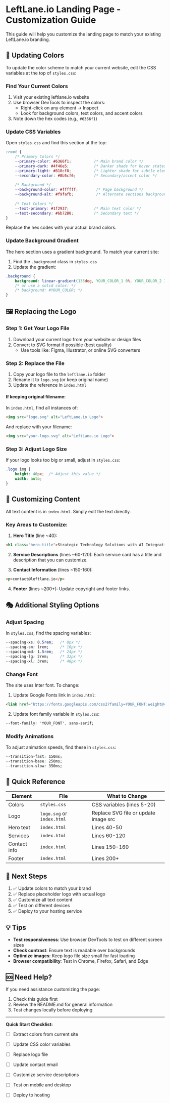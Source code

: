 # LeftLane.io Landing Page - Customization Guide

This guide will help you customize the landing page to match your existing LeftLane.io branding.

## 🎨 Updating Colors

To update the color scheme to match your current website, edit the CSS variables at the top of `styles.css`:

### Find Your Current Colors

1. Visit your existing leftlane.io website
2. Use browser DevTools to inspect the colors:
   - Right-click on any element → Inspect
   - Look for background colors, text colors, and accent colors
3. Note down the hex codes (e.g., `#6366f1`)

### Update CSS Variables

Open `styles.css` and find this section at the top:

```css
:root {
    /* Primary Colors */
    --primary-color: #6366f1;          /* Main brand color */
    --primary-dark: #4f46e5;           /* Darker shade for hover states */
    --primary-light: #818cf8;          /* Lighter shade for subtle elements */
    --secondary-color: #8b5cf6;        /* Secondary/accent color */
    
    /* Background */
    --background-color: #ffffff;        /* Page background */
    --background-alt: #f9fafb;          /* Alternate sections background */
    
    /* Text Colors */
    --text-primary: #1f2937;           /* Main text color */
    --text-secondary: #6b7280;         /* Secondary text */
}
```

Replace the hex codes with your actual brand colors.

### Update Background Gradient

The hero section uses a gradient background. To match your current site:

1. Find the `.background` class in `styles.css`
2. Update the gradient:

```css
.background {
    background: linear-gradient(135deg, YOUR_COLOR_1 0%, YOUR_COLOR_2 100%);
    /* or use a solid color: */
    /* background: #YOUR_COLOR; */
}
```

## 🖼️ Replacing the Logo

### Step 1: Get Your Logo File

1. Download your current logo from your website or design files
2. Convert to SVG format if possible (best quality)
   - Use tools like: Figma, Illustrator, or online SVG converters

### Step 2: Replace the File

1. Copy your logo file to the `leftlane.io` folder
2. Rename it to `logo.svg` (or keep original name)
3. Update the reference in `index.html`

#### If keeping original filename:

In `index.html`, find all instances of:
```html
<img src="logo.svg" alt="LeftLane.io Logo">
```

And replace with your filename:
```html
<img src="your-logo.svg" alt="LeftLane.io Logo">
```

### Step 3: Adjust Logo Size

If your logo looks too big or small, adjust in `styles.css`:

```css
.logo img {
    height: 40px;  /* Adjust this value */
    width: auto;
}
```

## 📄 Customizing Content

All text content is in `index.html`. Simply edit the text directly.

### Key Areas to Customize:

1. **Hero Title** (line ~40):
```html
<h1 class="hero-title">Strategic Technology Solutions with AI Integration</h1>
```

2. **Service Descriptions** (lines ~60-120):
Each service card has a title and description that you can customize.

3. **Contact Information** (lines ~150-160):
```html
<p>contact@leftlane.io</p>
```

4. **Footer** (lines ~200+):
Update copyright and footer links.

## 🎭 Additional Styling Options

### Adjust Spacing

In `styles.css`, find the spacing variables:
```css
--spacing-xs: 0.5rem;   /* 8px */
--spacing-sm: 1rem;     /* 16px */
--spacing-md: 1.5rem;   /* 24px */
--spacing-lg: 2rem;     /* 32px */
--spacing-xl: 3rem;     /* 48px */
```

### Change Font

The site uses Inter font. To change:

1. Update Google Fonts link in `index.html`:
```html
<link href="https://fonts.googleapis.com/css2?family=YOUR_FONT:weight@400;600;700&display=swap" rel="stylesheet">
```

2. Update font family variable in `styles.css`:
```css
--font-family: 'YOUR_FONT', sans-serif;
```

### Modify Animations

To adjust animation speeds, find these in `styles.css`:
```css
--transition-fast: 150ms;
--transition-base: 250ms;
--transition-slow: 350ms;
```

## 📝 Quick Reference

| Element | File | What to Change |
|---------|------|----------------|
| Colors | `styles.css` | CSS variables (lines 5-20) |
| Logo | `logo.svg` or `index.html` | Replace SVG file or update image src |
| Hero text | `index.html` | Lines 40-50 |
| Services | `index.html` | Lines 60-120 |
| Contact info | `index.html` | Lines 150-160 |
| Footer | `index.html` | Lines 200+ |

## 🚀 Next Steps

1. ✅ Update colors to match your brand
2. ✅ Replace placeholder logo with actual logo
3. ✅ Customize all text content
4. ✅ Test on different devices
5. ✅ Deploy to your hosting service

## 💡 Tips

- **Test responsiveness**: Use browser DevTools to test on different screen sizes
- **Check contrast**: Ensure text is readable over backgrounds
- **Optimize images**: Keep logo file size small for fast loading
- **Browser compatibility**: Test in Chrome, Firefox, Safari, and Edge

## 🆘 Need Help?

If you need assistance customizing the page:
1. Check this guide first
2. Review the README.md for general information
3. Test changes locally before deploying

---

**Quick Start Checklist:**

- [ ] Extract colors from current site
- [ ] Update CSS color variables
- [ ] Replace logo file
- [ ] Update contact email
- [ ] Customize service descriptions
- [ ] Test on mobile and desktop
- [ ] Deploy to hosting

